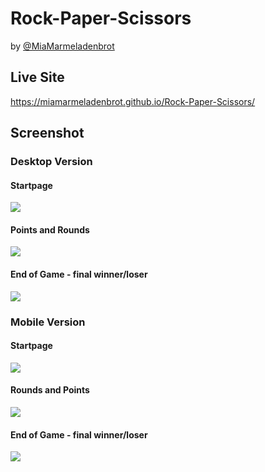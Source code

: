 # Rock-Paper-Scissors

by [@MiaMarmeladenbrot](https://github.com/MiaMarmeladenbrot)

## Live Site

https://miamarmeladenbrot.github.io/Rock-Paper-Scissors/

## Screenshot

### Desktop Version

#### Startpage

![](./assets/img/screenshots/desktop1.png)

#### Points and Rounds

![](./assets/img/screenshots/desktop2.png)

#### End of Game - final winner/loser

![](./assets/img/screenshots/desktop3.png)

### Mobile Version

#### Startpage

![](./assets/img/screenshots/mobile1.png)

#### Rounds and Points

![](./assets/img/screenshots/mobile2.png)

#### End of Game - final winner/loser

![](./assets/img/screenshots/mobile3.png)
